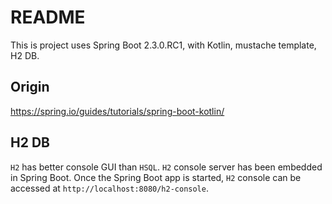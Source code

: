 # README
This is project uses Spring Boot 2.3.0.RC1, with Kotlin, mustache template, H2 DB.

## Origin
<https://spring.io/guides/tutorials/spring-boot-kotlin/>

## H2 DB
`H2` has better console GUI than `HSQL`. `H2` console server has been embedded in Spring Boot.
Once the Spring Boot app is started, `H2` console can be accessed at `http://localhost:8080/h2-console`.

